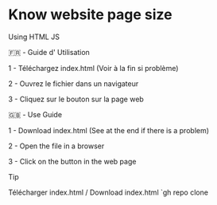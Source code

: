 # Know website page size
Using HTML JS

🇫🇷 - Guide d' Utilisation 

1 - Téléchargez index.html (Voir à la fin si problème)

2 - Ouvrez le fichier dans un navigateur

3 - Cliquez sur le bouton sur la page web


🇬🇧 - Use Guide 

1 - Download index.html (See at the end if there is a problem) 

2 - Open the file in a browser 

3 - Click on the button in the web page


> [!TIP]
> Télécharger index.html / Download index.html
> `gh repo clone 

